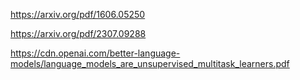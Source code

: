 https://arxiv.org/pdf/1606.05250


https://arxiv.org/pdf/2307.09288


https://cdn.openai.com/better-language-models/language_models_are_unsupervised_multitask_learners.pdf

